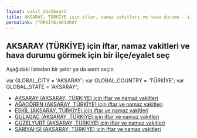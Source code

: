 ```yaml
---
layout: vakit_dashboard
title: AKSARAY, TÜRKİYE için iftar, namaz vakitleri ve hava durumu - ilçe/eyalet seç
permalink: /TÜRKİYE/AKSARAY
---
```


## AKSARAY (TÜRKİYE) için iftar, namaz vakitleri ve hava durumu  görmek için bir ilçe/eyalet seç

Aşağıdaki listeden bir şehir ya da semt seçin



  var GLOBAL_CITY = 'AKSARAY';
  var GLOBAL_COUNTRY = 'TÜRKİYE';
  var GLOBAL_STATE = 'AKSARAY';
* [AKSARAY (AKSARAY, TÜRKİYE) için iftar ve namaz vakitleri](/TÜRKİYE/AKSARAY/AKSARAY)
* [AĞAÇÖREN (AKSARAY, TÜRKİYE) için iftar ve namaz vakitleri](/TÜRKİYE/AKSARAY/AĞAÇÖREN)
* [ESKİL (AKSARAY, TÜRKİYE) için iftar ve namaz vakitleri](/TÜRKİYE/AKSARAY/ESKİL)
* [GULAGAÇ (AKSARAY, TÜRKİYE) için iftar ve namaz vakitleri](/TÜRKİYE/AKSARAY/GULAGAÇ)
* [GÜZELYURT (AKSARAY, TÜRKİYE) için iftar ve namaz vakitleri](/TÜRKİYE/AKSARAY/GÜZELYURT)
* [SARIYAHŞİ (AKSARAY, TÜRKİYE) için iftar ve namaz vakitleri](/TÜRKİYE/AKSARAY/SARIYAHŞİ)
</script>
<script type="text/javascript">